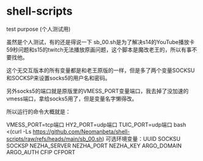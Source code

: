 # shell-scripts
test purpose (个人测试用)

虽然是个人测试，有的还是得说一下
sb_00.sh是为了解决s14的YouTube播放卡59秒问题和s15的twitch无法播放原画问题，这个脚本是魔改老王的，所以有事不要找他。

这个无交互版本的所有变量都是和老王原版的一样，但是多了两个变量SOCKSU和SOCKSP来设置socks5的用户名和密码。

另外socks5的端口就是原版里的VMESS_PORT变量端口，我去掉了没加速的vmess端口，拿给socks5用了，但是变量名字懒得改。

所以运行的命令大概就是：

VMESS_PORT=tcp端口 HY2_PORT=udp端口 TUIC_PORT=udp端口 bash <(curl -Ls https://github.com/Neomanbeta/shell-scripts/raw/refs/heads/main/sb_00.sh)
可选环境变量：UUID SOCKSU SOCKSP NEZHA_SERVER NEZHA_PORT NEZHA_KEY ARGO_DOMAIN ARGO_AUTH CFIP CFPORT
